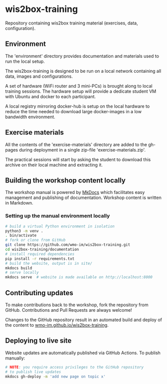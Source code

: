 # wis2box-training

Repository containing wis2box training material (exercises, data, configuration).

## Environment

The 'environment' directory provides documentation and materials used to run the local setup.

The wis2box-training is designed to be run on a local network containing all data, images and configurations.

A set of hardware (WiFi router and 3 mini-PCs) is brought along to local training sessions. The hardware setup will provide a dedicate student VM with Ubuntu and docker to each participant.

A local registry mirroring docker-hub is setup on the local hardware to reduce the time needed to download large docker-images in a low bandwidth environment.

## Exercise materials

All the contents of the 'exercise-materials' directory are added to the gh-pages during deployment in a single zip-file 'exercise-materials.zip'.

The practical sessions will start by asking the student to download this archive on their local machine and extracting it.

## Building the workshop content locally

The workshop manual is powered by [MkDocs](https://www.mkdocs.org) which facilitates easy management
and publishing of documentation.  Workshop content is written in Markdown.

### Setting up the manual environment locally

```bash
# build a virtual Python environment in isolation
python3 -m venv .
. bin/activate
# fork or clone from GitHub
git clone https://github.com/wmo-im/wis2box-training.git
cd wis2box-training/documentation
# install required dependencies
pip install -r requirements.txt
# build the website, output is in site/
mkdocs build
# serve locally
mkdocs serve  # website is made available on http://localhost:8000
```

## Contributing updates

To make contributions back to the workshop, fork the repository from GitHub.  Contributions and Pull Requests are always welcome!

Changes to the GitHub repository result in an automated build and deploy of the content to [wmo-im.github.io/wis2box-training](https://wmo-im.github.io/wis2box-training).

## Deploying to live site

Website updates are automatically published via GitHub Actions. To publish manually:

```bash
# NOTE: you require access privileges to the GitHub repository
# to publish live updates
mkdocs gh-deploy -m 'add new page on topic x'
```
